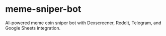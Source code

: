 # meme-sniper-bot
AI-powered meme coin sniper bot with Dexscreener, Reddit, Telegram, and Google Sheets integration.
